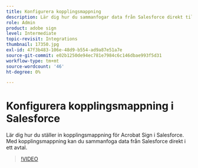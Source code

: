 ```yaml
---
title: Konfigurera kopplingsmappning
description: Lär dig hur du sammanfogar data från Salesforce direkt till ett avtal
role: Admin
product: adobe sign
level: Intermediate
topic-revisit: Integrations
thumbnail: 17350.jpg
exl-id: 47f3b483-106e-48d9-b554-ad9a87e51a7e
source-git-commit: e02b1250de94ec781e7984c6c146dbae993f5d31
workflow-type: tm+mt
source-wordcount: '46'
ht-degree: 0%

---
```


# Konfigurera kopplingsmappning i Salesforce

Lär dig hur du ställer in kopplingsmappning för Acrobat Sign i Salesforce. Med kopplingsmappning kan du sammanfoga data från Salesforce direkt i ett avtal.

>[!VIDEO](https://video.tv.adobe.com/v/17350?hidetitle=true)
